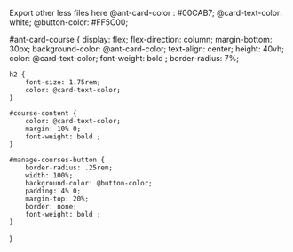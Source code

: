 Export other less files here
@ant-card-color : #00CAB7;
@card-text-color: white;
@button-color: #FF5C00;

#ant-card-course { 
    display: flex;
    flex-direction: column;
    margin-bottom: 30px;
    background-color: @ant-card-color;
    text-align: center;
    height: 40vh;
    color: @card-text-color;
    font-weight: bold ;
    border-radius: 7%;

    h2 {
        font-size: 1.75rem;
        color: @card-text-color;
    }
    
    #course-content {
        color: @card-text-color;
        margin: 10% 0;
        font-weight: bold ;
    }

    #manage-courses-button {
        border-radius: .25rem;
        width: 100%;
        background-color: @button-color;
        padding: 4% 0;
        margin-top: 20%;
        border: none;
        font-weight: bold ;
    } 
}
  